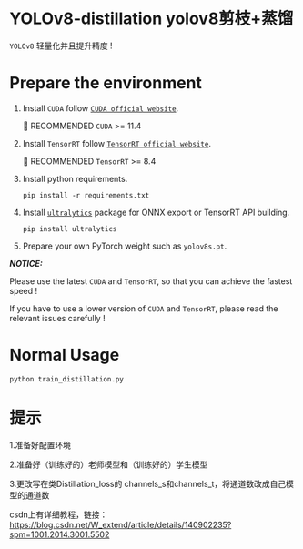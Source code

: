 # YOLOv8-distillation yolov8剪枝+蒸馏

`YOLOv8` 轻量化并且提升精度 !

# Prepare the environment

1. Install `CUDA` follow [`CUDA official website`](https://docs.nvidia.com/cuda/cuda-installation-guide-linux/index.html#download-the-nvidia-cuda-toolkit).

   🚀 RECOMMENDED `CUDA` >= 11.4

2. Install `TensorRT` follow [`TensorRT official website`](https://developer.nvidia.com/nvidia-tensorrt-8x-download).

   🚀 RECOMMENDED `TensorRT` >= 8.4

2. Install python requirements.

   ``` shell
   pip install -r requirements.txt
   ```

3. Install [`ultralytics`](https://github.com/ultralytics/ultralytics) package for ONNX export or TensorRT API building.

   ``` shell
   pip install ultralytics
   ```

5. Prepare your own PyTorch weight such as `yolov8s.pt`.

***NOTICE:***

Please use the latest `CUDA` and `TensorRT`, so that you can achieve the fastest speed !

If you have to use a lower version of `CUDA` and `TensorRT`, please read the relevant issues carefully !

# Normal Usage

``` shell
python train_distillation.py
```

# 提示
1.准备好配置环境

2.准备好（训练好的）老师模型和（训练好的）学生模型

3.更改写在类Distillation_loss的 channels_s和channels_t，将通道数改成自己模型的通道数

csdn上有详细教程，链接：https://blog.csdn.net/W_extend/article/details/140902235?spm=1001.2014.3001.5502
